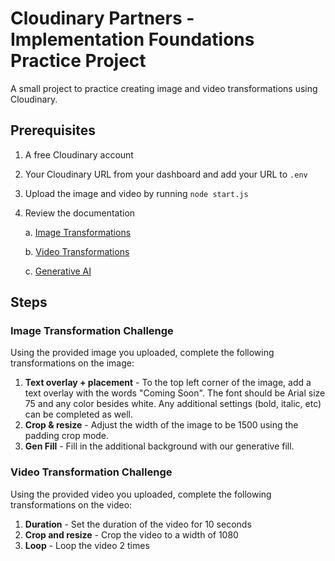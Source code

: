 # Cloudinary Partners - Implementation Foundations Practice Project

A small project to practice creating image and video transformations using Cloudinary.

## Prerequisites

1. A free Cloudinary account
2. Your Cloudinary URL from your dashboard and add your URL to `.env`
3. Upload the image and video by running `node start.js`
4. Review the documentation

   a. [Image Transformations](https://cloudinary.com/documentation/image_transformations)

   b. [Video Transformations](https://cloudinary.com/documentation/video_manipulation_and_delivery)

   c. [Generative AI](https://cloudinary.com/documentation/ai_in_action#generative_ai_transformations)

## Steps

### Image Transformation Challenge

Using the provided image you uploaded, complete the following transformations on the image:

1. **Text overlay + placement** - To the top left corner of the image, add a text overlay with the words "Coming Soon". The font should be Arial size 75 and any color besides white. Any additional settings (bold, italic, etc) can be completed as well.
2. **Crop & resize** - Adjust the width of the image to be 1500 using the padding crop mode.
3. **Gen Fill** - Fill in the additional background with our generative fill.

### Video Transformation Challenge

Using the provided video you uploaded, complete the following transformations on the video:

1. **Duration** - Set the duration of the video for 10 seconds
2. **Crop and resize** - Crop the video to a width of 1080
3. **Loop** - Loop the video 2 times
